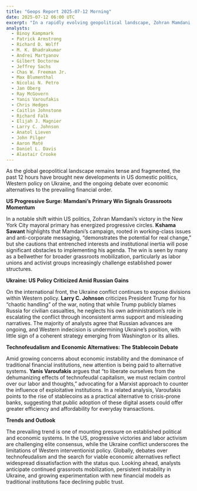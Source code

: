 ```yaml
---
title: "Geops Report 2025-07-12 Morning"
date: 2025-07-12 06:00 UTC
excerpt: "In a rapidly evolving geopolitical landscape, Zohran Mamdani's unexpected triumph in the New York City mayoral primary marks a significant shift in US politics, energizing progressive movements and signaling a potential grassroots challenge to entrenched power structures, even as Western indecision in the Ukraine conflict and debates over economic alternatives highlight growing global discontent with the status quo."
analysts:
  - Binoy Kampmark
  - Patrick Armstrong
  - Richard D. Wolff
  - M. K. Bhadrakumar
  - Andrei Martyanov
  - Gilbert Doctorow
  - Jeffrey Sachs
  - Chas W. Freeman Jr.
  - Max Blumenthal
  - Nicolai N. Petro
  - Jan Oberg
  - Ray McGovern
  - Yanis Varoufakis
  - Chris Hedges
  - Caitlin Johnstone
  - Richard Falk
  - Elijah J. Magnier
  - Larry C. Johnson
  - Anatol Lieven
  - John Pilger
  - Aaron Maté
  - Daniel L. Davis
  - Alastair Crooke
---
```


As the global geopolitical landscape remains tense and fragmented, the past 12 hours have brought new developments in US domestic politics, Western policy on Ukraine, and the ongoing debate over economic alternatives to the prevailing financial order.

**US Progressive Surge: Mamdani’s Primary Win Signals Grassroots Momentum**

In a notable shift within US politics, Zohran Mamdani’s victory in the New York City mayoral primary has energized progressive circles. **Kshama Sawant** highlights that Mamdani’s campaign, rooted in working-class issues and anti-corporate messaging, “demonstrates the potential for real change,” but she cautions that entrenched interests and institutional inertia will pose significant obstacles to implementing his agenda. The win is seen by many as a bellwether for broader grassroots mobilization, particularly as labor unions and activist groups increasingly challenge established power structures.

**Ukraine: US Policy Criticized Amid Russian Gains**

On the international front, the Ukraine conflict continues to expose divisions within Western policy. **Larry C. Johnson** criticizes President Trump for his “chaotic handling” of the war, noting that while Trump publicly blames Russia for civilian casualties, he neglects his own administration’s role in escalating the conflict through inconsistent arms support and misleading narratives. The majority of analysts agree that Russian advances are ongoing, and Western indecision is undermining Ukraine’s position, with little sign of a coherent strategy emerging from Washington or its allies.

**Technofeudalism and Economic Alternatives: The Stablecoin Debate**

Amid growing concerns about economic instability and the dominance of traditional financial institutions, new attention is being paid to alternative systems. **Yanis Varoufakis** argues that “to liberate ourselves from the dehumanizing effects of technofeudal capitalism, we must reclaim control over our labor and thoughts,” advocating for a Marxist approach to counter the influence of exploitative institutions. In a related analysis, Varoufakis points to the rise of stablecoins as a practical alternative to crisis-prone banks, suggesting that public adoption of these digital assets could offer greater efficiency and affordability for everyday transactions.

**Trends and Outlook**

The prevailing trend is one of mounting pressure on established political and economic systems. In the US, progressive victories and labor activism are challenging elite consensus, while the Ukraine conflict underscores the limitations of Western interventionist policy. Globally, debates over technofeudalism and the search for viable economic alternatives reflect widespread dissatisfaction with the status quo. Looking ahead, analysts anticipate continued grassroots mobilization, persistent instability in Ukraine, and growing experimentation with new financial models as traditional institutions face declining public trust.
